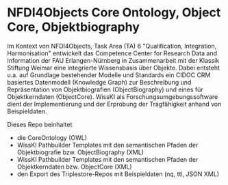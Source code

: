# NFDI4Objects Core Ontology, Object Core, Objektbiography

Im Kontext von NFDI4Objects, Task Area (TA) 6 "Qualification, Integration, Harmonisation" entwickelt das Competence Center for Research Data and Information der FAU Erlangen-Nürnberg in Zusammenarbeit mit der Klassik Stiftung Weimar eine integrierte Wissensbasis über Objekte. Dabei entsteht u.a. auf Grundlage bestehender Modelle und Standards ein CIDOC CRM basiertes Datenmodell (Knowledge Graph) zur Beschreibung und Repräsentation von Objektbiografien (ObjectBiography) und eines für Objektkerndaten (ObjectCore). WissKI als Forschungsumgebungssoftware dient der Implementierung und der Erprobung der Tragfähigkeit anhand von Beispieldaten.
 
Dieses Repo beinhaltet 
- die CoreOntology (OWL)
- WissKI Pathbuilder Templates mit den semantischen Pfaden der Objektbiografie bzw. ObjectBiography (XML)
- WissKI Pathbuilder Templates mit den semantischen Pfaden der Objektkerndaten bzw. ObjectCore (XML)
- den Export des Triplestore-Repos mit Beispieldaten (nq, ttl, JSON XML) 







